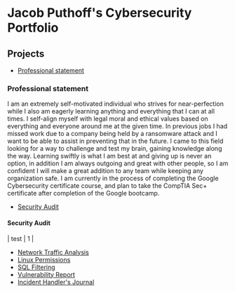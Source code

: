# **Jacob Puthoff's Cybersecurity Portfolio**
## **Projects**
- [Professional statement](https://docs.google.com/document/d/1uNCtmP9PDCE40Cu1q4p9vj1T9Fx8m4uMRCiBDMg8Jzk/edit?usp=sharing)

### **Professional statement**
I am an extremely self-motivated individual who strives for near-perfection while I also am eagerly learning anything and everything that I can at all times. I self-align myself with legal moral and ethical values based on everything and everyone around me at the given time. In previous jobs I had missed work due to a company being held by a ransomware attack and I want to be able to assist in preventing that in the future. I came to this field looking for a way to challenge and test my brain, gaining knowledge along the way. Learning swiftly is what I am best at and giving up is never an option, in addition I am always outgoing and great with other people, so I am confident I will make a great addition to any team while keeping any organization safe. I am currently in the process of completing the Google Cybersecurity certificate course, and plan to take the CompTIA Sec+ certificate after completion of the Google bootcamp.

- [Security Audit](https://docs.google.com/document/d/1--8AN_7k65IdReNIPuxEywx9nyNS41BHqZCAtRCHXnc/edit?usp=sharing)
#### **Security Audit**

| test | 1 |
- [Network Traffic Analysis](https://docs.google.com/document/d/1aND0F9J5XwUGxfrDz9UfS0TxVW7305Y9hGbaijHgL7Y/edit?usp=sharing)
- [Linux Permissions](https://docs.google.com/document/d/1t4r-j--eEIrwp9KtaH_X-eKLHnlVjjtJSPAB20GP6L8/edit?usp=sharing&resourcekey=0-emmdCRhUVGYDYtC7Xb1X1A)
- [SQL Filtering](https://docs.google.com/document/d/1bxjSJ50zx9wP-BKs4JdyLwRFMx0DUYE5jvDzZav3OGg/edit?usp=sharing&resourcekey=0-fBeATFdF5T1bp7PBZvAfpA)
- [Vulnerability Report](https://docs.google.com/document/d/1WQs8bcHPMY3rgdT2UrId_M0fWdURajA-GA1GoZ2huSE/edit?usp=sharing&resourcekey=0-Nr8nDLCmgXL5dq0pgVfXBw)
- [Incident Handler's Journal](https://docs.google.com/document/d/1YSLjgHTYoJxIduCsUqJoJXVnJSreGxEJO6C7pGAmgYk/edit?usp=sharing)
